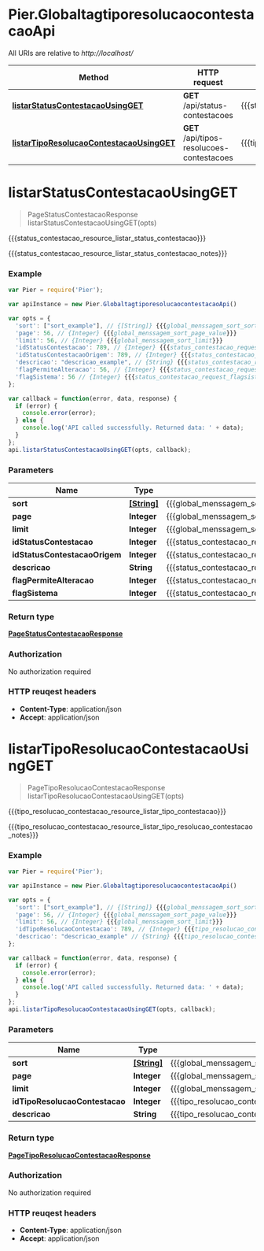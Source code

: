 # Pier.GlobaltagtiporesolucaocontestacaoApi

All URIs are relative to *http://localhost/*

Method | HTTP request | Description
------------- | ------------- | -------------
[**listarStatusContestacaoUsingGET**](GlobaltagtiporesolucaocontestacaoApi.md#listarStatusContestacaoUsingGET) | **GET** /api/status-contestacoes | {{{status_contestacao_resource_listar_status_contestacao}}}
[**listarTipoResolucaoContestacaoUsingGET**](GlobaltagtiporesolucaocontestacaoApi.md#listarTipoResolucaoContestacaoUsingGET) | **GET** /api/tipos-resolucoes-contestacoes | {{{tipo_resolucao_contestacao_resource_listar_tipo_contestacao}}}


<a name="listarStatusContestacaoUsingGET"></a>
# **listarStatusContestacaoUsingGET**
> PageStatusContestacaoResponse listarStatusContestacaoUsingGET(opts)

{{{status_contestacao_resource_listar_status_contestacao}}}

{{{status_contestacao_resource_listar_status_contestacao_notes}}}

### Example
```javascript
var Pier = require('Pier');

var apiInstance = new Pier.GlobaltagtiporesolucaocontestacaoApi()

var opts = { 
  'sort': ["sort_example"], // {[String]} {{{global_menssagem_sort_sort}}}
  'page': 56, // {Integer} {{{global_menssagem_sort_page_value}}}
  'limit': 56, // {Integer} {{{global_menssagem_sort_limit}}}
  'idStatusContestacao': 789, // {Integer} {{{status_contestacao_request_idstatuscontestacao_value}}}
  'idStatusContestacaoOrigem': 789, // {Integer} {{{status_contestacao_request_idstatuscontestacaoOrigem_value}}}
  'descricao': "descricao_example", // {String} {{{status_contestacao_request_descricao_value}}}
  'flagPermiteAlteracao': 56, // {Integer} {{{status_contestacao_request_flagpermitealteracao_value}}}
  'flagSistema': 56 // {Integer} {{{status_contestacao_request_flagsistema_value}}}
};

var callback = function(error, data, response) {
  if (error) {
    console.error(error);
  } else {
    console.log('API called successfully. Returned data: ' + data);
  }
};
api.listarStatusContestacaoUsingGET(opts, callback);
```

### Parameters

Name | Type | Description  | Notes
------------- | ------------- | ------------- | -------------
 **sort** | [**[String]**](String.md)| {{{global_menssagem_sort_sort}}} | [optional] 
 **page** | **Integer**| {{{global_menssagem_sort_page_value}}} | [optional] 
 **limit** | **Integer**| {{{global_menssagem_sort_limit}}} | [optional] 
 **idStatusContestacao** | **Integer**| {{{status_contestacao_request_idstatuscontestacao_value}}} | [optional] 
 **idStatusContestacaoOrigem** | **Integer**| {{{status_contestacao_request_idstatuscontestacaoOrigem_value}}} | [optional] 
 **descricao** | **String**| {{{status_contestacao_request_descricao_value}}} | [optional] 
 **flagPermiteAlteracao** | **Integer**| {{{status_contestacao_request_flagpermitealteracao_value}}} | [optional] 
 **flagSistema** | **Integer**| {{{status_contestacao_request_flagsistema_value}}} | [optional] 

### Return type

[**PageStatusContestacaoResponse**](PageStatusContestacaoResponse.md)

### Authorization

No authorization required

### HTTP reuqest headers

 - **Content-Type**: application/json
 - **Accept**: application/json

<a name="listarTipoResolucaoContestacaoUsingGET"></a>
# **listarTipoResolucaoContestacaoUsingGET**
> PageTipoResolucaoContestacaoResponse listarTipoResolucaoContestacaoUsingGET(opts)

{{{tipo_resolucao_contestacao_resource_listar_tipo_contestacao}}}

{{{tipo_resolucao_contestacao_resource_listar_tipo_resolucao_contestacao_notes}}}

### Example
```javascript
var Pier = require('Pier');

var apiInstance = new Pier.GlobaltagtiporesolucaocontestacaoApi()

var opts = { 
  'sort': ["sort_example"], // {[String]} {{{global_menssagem_sort_sort}}}
  'page': 56, // {Integer} {{{global_menssagem_sort_page_value}}}
  'limit': 56, // {Integer} {{{global_menssagem_sort_limit}}}
  'idTipoResolucaoContestacao': 789, // {Integer} {{{tipo_resolucao_contestacao_request_idTipoResolucaoContestacao_value}}}
  'descricao': "descricao_example" // {String} {{{tipo_resolucao_contestacao_request_descricao_value}}}
};

var callback = function(error, data, response) {
  if (error) {
    console.error(error);
  } else {
    console.log('API called successfully. Returned data: ' + data);
  }
};
api.listarTipoResolucaoContestacaoUsingGET(opts, callback);
```

### Parameters

Name | Type | Description  | Notes
------------- | ------------- | ------------- | -------------
 **sort** | [**[String]**](String.md)| {{{global_menssagem_sort_sort}}} | [optional] 
 **page** | **Integer**| {{{global_menssagem_sort_page_value}}} | [optional] 
 **limit** | **Integer**| {{{global_menssagem_sort_limit}}} | [optional] 
 **idTipoResolucaoContestacao** | **Integer**| {{{tipo_resolucao_contestacao_request_idTipoResolucaoContestacao_value}}} | [optional] 
 **descricao** | **String**| {{{tipo_resolucao_contestacao_request_descricao_value}}} | [optional] 

### Return type

[**PageTipoResolucaoContestacaoResponse**](PageTipoResolucaoContestacaoResponse.md)

### Authorization

No authorization required

### HTTP reuqest headers

 - **Content-Type**: application/json
 - **Accept**: application/json

